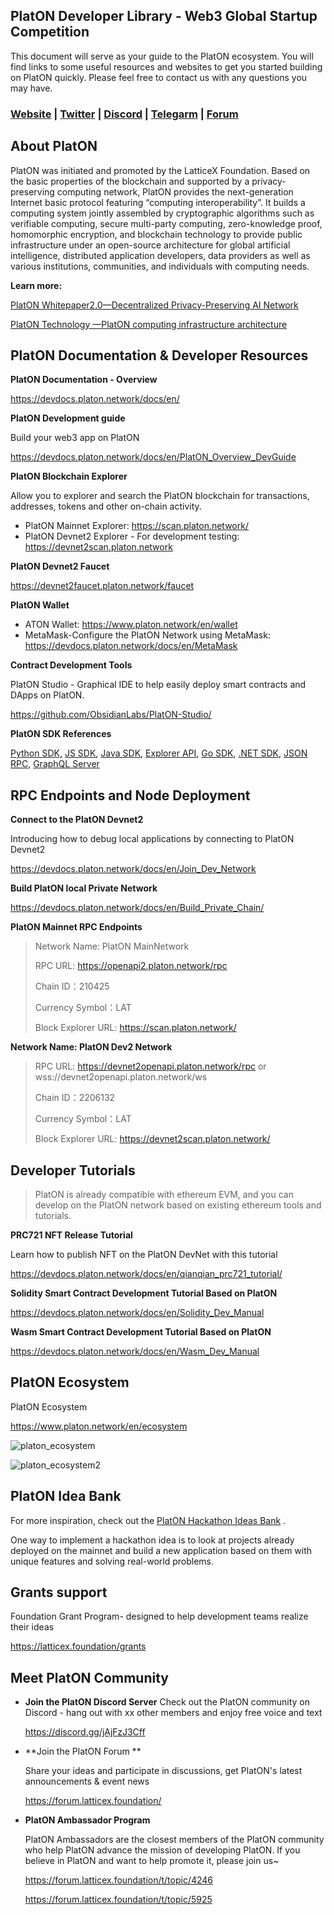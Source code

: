 ## PlatON Developer Library - Web3 Global Startup Competition



This document will serve as your guide to the PlatON ecosystem. You will find links to some useful resources and websites to get you started building on PlatON quickly. Please feel free to contact us with any questions you may have.

### [Website](https://www.platon.network/en) | [Twitter](https://twitter.com/PlatON_Network) | [Discord](https://discord.gg/jAjFzJ3Cff) | [Telegarm](https://t.me/PlatONNetwork) | [Forum](https://forum.latticex.foundation/c/PlatON-EN)



## About PlatON

PlatON was initiated and promoted by the LatticeX Foundation. Based on the basic properties of the blockchain and supported by a privacy-preserving computing network, PlatON provides the next-generation Internet basic protocol featuring “computing interoperability”. It builds a computing system jointly assembled by cryptographic algorithms such as verifiable computing, secure multi-party computing, zero-knowledge proof, homomorphic encryption, and blockchain technology to provide public infrastructure under an open-source architecture for global artificial intelligence, distributed application developers, data providers as well as various institutions, communities, and individuals with computing needs.

**Learn more:**

[PlatON Whitepaper2.0—Decentralized Privacy-Preserving AI Network](https://www.platon.network/pdf/en/PlatON_A_High-Efficiency_Trustless_Computing_Network_Whitepaper_EN_2.pdf)

[PlatON Technology —PlatON computing infrastructure architecture](https://devdocs.platon.network/docs/en/PlatON_Overall_Solution/)



## PlatON Documentation & Developer Resources

**PlatON Documentation - Overview** 

https://devdocs.platon.network/docs/en/



**PlatON Development guide**

Build your web3 app on PlatON

https://devdocs.platon.network/docs/en/PlatON_Overview_DevGuide



**PlatON Blockchain Explorer**

Allow you to explorer and search the PlatON  blockchain for transactions, addresses, tokens and other on-chain activity.

- PlatON Mainnet Explorer: https://scan.platon.network/
- PlatON Devnet2 Explorer - For development testing: https://devnet2scan.platon.network



**PlatON Devnet2 Faucet**

https://devnet2faucet.platon.network/faucet



**PlatON Wallet**

- ATON Wallet: https://www.platon.network/en/wallet
- MetaMask-Configure the PlatON Network using MetaMask:  https://devdocs.platon.network/docs/en/MetaMask



**Contract Development Tools**

PlatON Studio - Graphical IDE to help easily deploy smart contracts and DApps on PlatON.

https://github.com/ObsidianLabs/PlatON-Studio/



**PlatON SDK References**

[Python SDK,](https://devdocs.platon.network/docs/en/Python_SDK) [JS SDK](https://devdocs.platon.network/docs/en/JS_SDK), [Java SDK](https://devdocs.platon.network/docs/en/Java_SDK), [Explorer API](https://devdocs.platon.network/docs/en/Explorer_API), [Go SDK](https://devdocs.platon.network/docs/en/Go_SDK), [.NET SDK](https://devdocs.platon.network/docs/en/NET_SDK), [JSON RPC](https://devdocs.platon.network/docs/en/Json_Rpc), [GraphQL Server](https://devdocs.platon.network/docs/en/GraphQL_Server)





## RPC Endpoints and Node Deployment

**Connect to the PlatON Devnet2**

Introducing how to debug local applications by connecting to PlatON Devnet2

https://devdocs.platon.network/docs/en/Join_Dev_Network



**Build PlatON local Private Network**

https://devdocs.platon.network/docs/en/Build_Private_Chain/



**PlatON Mainnet RPC Endpoints**

> Network Name: PlatON MainNetwork
>
> RPC URL: https://openapi2.platon.network/rpc
>
> Chain ID：210425
>
> Currency Symbol：LAT
>
> Block Explorer URL: https://scan.platon.network/



**Network Name: PlatON Dev2 Network**

> RPC URL: https://devnet2openapi.platon.network/rpc   or  wss://devnet2openapi.platon.network/ws
>
> Chain ID：2206132
>
> Currency Symbol：LAT
>
> Block Explorer URL: https://devnet2scan.platon.network/



## Developer Tutorials

> PlatON is already compatible with ethereum EVM, and you can develop on the PlatON network based on existing ethereum tools and tutorials.



**PRC721 NFT Release Tutorial**

Learn how to publish NFT on the PlatON DevNet with this tutorial

https://devdocs.platon.network/docs/en/qianqian_prc721_tutorial/



**Solidity Smart Contract Development Tutorial Based on PlatON**

https://devdocs.platon.network/docs/en/Solidity_Dev_Manual



**Wasm Smart Contract Development Tutorial Based on PlatON**

https://devdocs.platon.network/docs/en/Wasm_Dev_Manual





## PlatON Ecosystem

PlatON Ecosystem

https://www.platon.network/en/ecosystem

![platon_ecosystem](img/platon_ecosystem.png)

![platon_ecosystem2](img/platon_ecosystem2.png)



## PlatON Idea Bank

For more inspiration, check out the [PlatON Hackathon Ideas Bank]() .

One way to implement a hackathon idea is to look at projects already deployed on the mainnet and build a new application based on them with unique features and solving real-world problems.



## Grants support

Foundation Grant Program- designed to help development teams realize their ideas

https://latticex.foundation/grants



## Meet PlatON Community

- **Join the PlatON Discord Server**
  Check out the PlatON community on Discord - hang out with xx other members and enjoy free voice and text

  https://discord.gg/jAjFzJ3Cff



- **Join the PlatON Forum **

  Share your ideas and participate in discussions, get PlatON's latest announcements & event news

  https://forum.latticex.foundation/



- **PlatON Ambassador Program**

  PlatON Ambassadors are the closest members of the PlatON community who help PlatON advance the mission of developing PlatON. If you believe in PlatON and want to help promote it, please join us~

  https://forum.latticex.foundation/t/topic/4246

  https://forum.latticex.foundation/t/topic/5925






